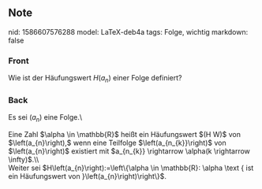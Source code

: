 ## Note
nid: 1586607576288
model: LaTeX-deb4a
tags: Folge, wichtig
markdown: false

### Front
Wie ist der Häufungswert $H\left( a_n \right)$ einer Folge definiert?

### Back
Es sei $\left(a_{n}\right)$ eine Folge.\\<div>
</div><div>Eine Zahl $\alpha \in \mathbb{R}$ heißt ein Häufungswert $(H W)$ von $\left(a_{n}\right),$ wenn eine Teilfolge $\left(a_{n_{k}}\right)$ von $\left(a_{n}\right)$ existiert mit $a_{n_{k}} \rightarrow \alpha(k \rightarrow \infty)$.\\</div><div>
</div><div>Weiter sei
$H\left(a_{n}\right):=\left\{\alpha \in \mathbb{R}: \alpha \text { ist ein Häufungswert von }\left(a_{n}\right)\right\}$.</div>
